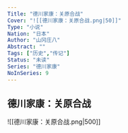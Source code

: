 ```yaml
---
Title: "德川家康：关原合战"
Cover: "![[德川家康：关原合战.png|50]]"
Type: "小说"
Nation: "日本"
Author: "山冈庄八"
Abstract: ""
Tags: ["历史","传记"]
Status: "未读"
Series: "德川家康"
NoInSeries: 9
---
```

## 德川家康：关原合战
![[德川家康：关原合战.png|500]]
